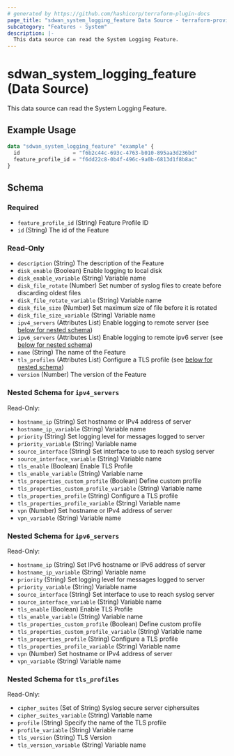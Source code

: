```yaml
---
# generated by https://github.com/hashicorp/terraform-plugin-docs
page_title: "sdwan_system_logging_feature Data Source - terraform-provider-sdwan"
subcategory: "Features - System"
description: |-
  This data source can read the System Logging Feature.
---
```


# sdwan_system_logging_feature (Data Source)

This data source can read the System Logging Feature.

## Example Usage

```terraform
data "sdwan_system_logging_feature" "example" {
  id                 = "f6b2c44c-693c-4763-b010-895aa3d236bd"
  feature_profile_id = "f6dd22c8-0b4f-496c-9a0b-6813d1f8b8ac"
}
```

<!-- schema generated by tfplugindocs -->
## Schema

### Required

- `feature_profile_id` (String) Feature Profile ID
- `id` (String) The id of the Feature

### Read-Only

- `description` (String) The description of the Feature
- `disk_enable` (Boolean) Enable logging to local disk
- `disk_enable_variable` (String) Variable name
- `disk_file_rotate` (Number) Set number of syslog files to create before discarding oldest files
- `disk_file_rotate_variable` (String) Variable name
- `disk_file_size` (Number) Set maximum size of file before it is rotated
- `disk_file_size_variable` (String) Variable name
- `ipv4_servers` (Attributes List) Enable logging to remote server (see [below for nested schema](#nestedatt--ipv4_servers))
- `ipv6_servers` (Attributes List) Enable logging to remote ipv6 server (see [below for nested schema](#nestedatt--ipv6_servers))
- `name` (String) The name of the Feature
- `tls_profiles` (Attributes List) Configure a TLS profile (see [below for nested schema](#nestedatt--tls_profiles))
- `version` (Number) The version of the Feature

<a id="nestedatt--ipv4_servers"></a>
### Nested Schema for `ipv4_servers`

Read-Only:

- `hostname_ip` (String) Set hostname or IPv4 address of server
- `hostname_ip_variable` (String) Variable name
- `priority` (String) Set logging level for messages logged to server
- `priority_variable` (String) Variable name
- `source_interface` (String) Set interface to use to reach syslog server
- `source_interface_variable` (String) Variable name
- `tls_enable` (Boolean) Enable TLS Profile
- `tls_enable_variable` (String) Variable name
- `tls_properties_custom_profile` (Boolean) Define custom profile
- `tls_properties_custom_profile_variable` (String) Variable name
- `tls_properties_profile` (String) Configure a TLS profile
- `tls_properties_profile_variable` (String) Variable name
- `vpn` (Number) Set hostname or IPv4 address of server
- `vpn_variable` (String) Variable name


<a id="nestedatt--ipv6_servers"></a>
### Nested Schema for `ipv6_servers`

Read-Only:

- `hostname_ip` (String) Set IPv6 hostname or IPv6 address of server
- `hostname_ip_variable` (String) Variable name
- `priority` (String) Set logging level for messages logged to server
- `priority_variable` (String) Variable name
- `source_interface` (String) Set interface to use to reach syslog server
- `source_interface_variable` (String) Variable name
- `tls_enable` (Boolean) Enable TLS Profile
- `tls_enable_variable` (String) Variable name
- `tls_properties_custom_profile` (Boolean) Define custom profile
- `tls_properties_custom_profile_variable` (String) Variable name
- `tls_properties_profile` (String) Configure a TLS profile
- `tls_properties_profile_variable` (String) Variable name
- `vpn` (Number) Set hostname or IPv4 address of server
- `vpn_variable` (String) Variable name


<a id="nestedatt--tls_profiles"></a>
### Nested Schema for `tls_profiles`

Read-Only:

- `cipher_suites` (Set of String) Syslog secure server ciphersuites
- `cipher_suites_variable` (String) Variable name
- `profile` (String) Specify the name of the TLS profile
- `profile_variable` (String) Variable name
- `tls_version` (String) TLS Version
- `tls_version_variable` (String) Variable name
